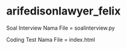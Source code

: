 # arifedisonlawyer_felix

Soal Interview
Nama File = soalinterview.py

Coding Test
Nama File = index.html
